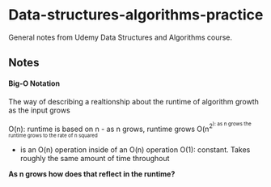 # Data-structures-algorithms-practice
General notes from Udemy Data Structures and Algorithms course. 

## Notes 

#### Big-O Notation 
The way of describing a realtionship about the runtime of algorithm growth as the input grows 

O(n): runtime is based on n - as n grows, runtime grows 
O(n<sup>2<sup>): as n grows the runtime grows to the rate of n squared 
- is an O(n) operation inside of an O(n) operation
O(1): constant. Takes roughly the same amount of time throughout

**As n grows how does that reflect in the runtime?**